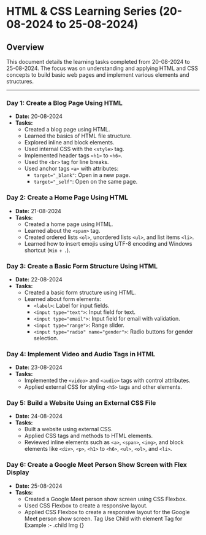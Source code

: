 # HTML & CSS Learning Series (20-08-2024 to 25-08-2024)

## Overview
This document details the learning tasks completed from 20-08-2024 to 25-08-2024. The focus was on understanding and applying HTML and CSS concepts to build basic web pages and implement various elements and structures.

---

### Day 1: Create a Blog Page Using HTML
- **Date:** 20-08-2024
- **Tasks:**
  - Created a blog page using HTML.
  - Learned the basics of HTML file structure.
  - Explored inline and block elements.
  - Used internal CSS with the `<style>` tag.
  - Implemented header tags `<h1>` to `<h6>`.
  - Used the `<br>` tag for line breaks.
  - Used anchor tags `<a>` with attributes:
    - `target="_blank"`: Open in a new page.
    - `target="_self"`: Open on the same page.

### Day 2: Create a Home Page Using HTML
- **Date:** 21-08-2024
- **Tasks:**
  - Created a home page using HTML.
  - Learned about the `<span>` tag.
  - Created ordered lists `<ol>`, unordered lists `<ul>`, and list items `<li>`.
  - Learned how to insert emojis using UTF-8 encoding and Windows shortcut (`Win` + `.`).

### Day 3: Create a Basic Form Structure Using HTML
- **Date:** 22-08-2024
- **Tasks:**
  - Created a basic form structure using HTML.
  - Learned about form elements:
    - `<label>`: Label for input fields.
    - `<input type="text">`: Input field for text.
    - `<input type="email">`: Input field for email with validation.
    - `<input type="range">`: Range slider.
    - `<input type="radio" name="gender">`: Radio buttons for gender selection.

### Day 4: Implement Video and Audio Tags in HTML
- **Date:** 23-08-2024
- **Tasks:**
  - Implemented the `<video>` and `<audio>` tags with control attributes.
  - Applied external CSS for styling `<h5>` tags and other elements.

### Day 5: Build a Website Using an External CSS File
- **Date:** 24-08-2024
- **Tasks:**
  - Built a website using external CSS.
  - Applied CSS tags and methods to HTML elements.
  - Reviewed inline elements such as `<a>`, `<span>`, `<img>`, and block elements like `<div>`, `<p>`, `<h1>` to `<h6>`, `<ul>`, `<ol>`, and `<li>`.

### Day 6: Create a Google Meet Person Show Screen with Flex Display
- **Date:** 25-08-2024
- **Tasks:**
  - Created a Google Meet person show screen using CSS Flexbox.
  - Used CSS Flexbox to create a responsive layout.
  - Applied CSS Flexbox to create a responsive layout for the Google Meet person show screen.
  Tag Use Child with element Tag for Example :- .child Img {}